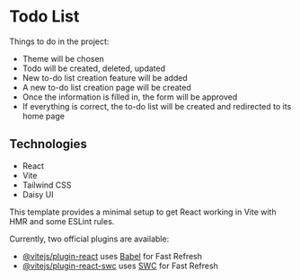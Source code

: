 # Todo List

Things to do in the project:
* Theme will be chosen
* Todo will be created, deleted, updated
* New to-do list creation feature will be added
* A new to-do list creation page will be created
* Once the information is filled in, the form will be approved
* If everything is correct, the to-do list will be created and redirected to its home page











## Technologies
* React
* Vite
* Tailwind CSS
* Daisy UI

This template provides a minimal setup to get React working in Vite with HMR and some ESLint rules.

Currently, two official plugins are available:

- [@vitejs/plugin-react](https://github.com/vitejs/vite-plugin-react/blob/main/packages/plugin-react/README.md) uses [Babel](https://babeljs.io/) for Fast Refresh
- [@vitejs/plugin-react-swc](https://github.com/vitejs/vite-plugin-react-swc) uses [SWC](https://swc.rs/) for Fast Refresh
